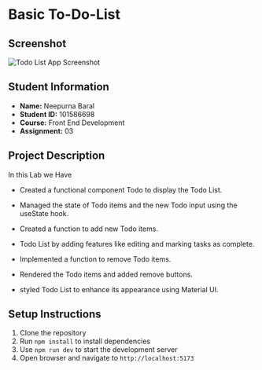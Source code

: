 # Basic To-Do-List 

## Screenshot
![Todo List App Screenshot](./screenshot.png)

## Student Information
- **Name:** Neepurna Baral
- **Student ID:** 101586698
- **Course:** Front End Development
- **Assignment:** 03

## Project Description
In this Lab we Have 
- Created a functional component Todo to display the Todo List.
- Managed the state of Todo items and the new Todo input using the useState hook.
- Created a function to add new Todo items.
-  Todo List by adding features like editing and marking tasks as
complete.
 
- Implemented a function to remove Todo items.
- Rendered the Todo items and added remove buttons.
- styled  Todo List to enhance its appearance using Material UI.



## Setup Instructions
1. Clone the repository
2. Run `npm install` to install dependencies
3. Use `npm run dev` to start the development server
4. Open browser and navigate to `http://localhost:5173`


